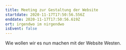 ```yaml
---
title: Meeting zur Gestaltung der Website
startdate: 2020-11-17T17:50:56.556Z
enddate: 2020-11-17T17:50:56.619Z
ort: irgendwo im nirgendwo
isEvent: false
---
```

Wie wollen wir es nun machen mit der Website Westen.